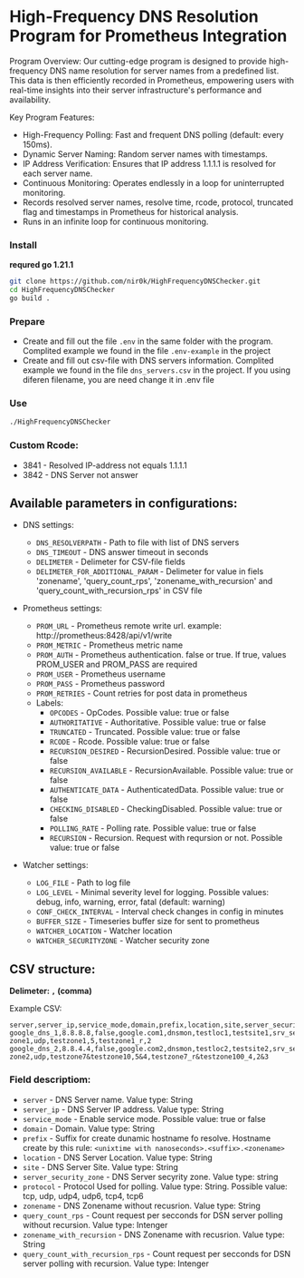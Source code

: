 # High-Frequency DNS Resolution Program for Prometheus Integration
Program Overview:
Our cutting-edge program is designed to provide high-frequency DNS name resolution for server names from a predefined list. This data is then efficiently recorded in Prometheus, empowering users with real-time insights into their server infrastructure's performance and availability.

Key Program Features:
- High-Frequency Polling: Fast and frequent DNS polling (default: every 150ms).
- Dynamic Server Naming: Random server names with timestamps.
- IP Address Verification: Ensures that IP address 1.1.1.1 is resolved for each server name.
- Continuous Monitoring: Operates endlessly in a loop for uninterrupted monitoring.
- Records resolved server names, resolve time, rcode, protocol, truncated flag and timestamps in Prometheus for historical analysis.
- Runs in an infinite loop for continuous monitoring.

### Install
**requred go 1.21.1**
```bash
git clone https://github.com/nir0k/HighFrequencyDNSChecker.git
cd HighFrequencyDNSChecker
go build .
```

### Prepare
- Create and fill out the file `.env` in the same folder with the program. Complited example we found in the file `.env-example` in the project
- Create and fill out csv-file with DNS servers information. Complited example we found in the file `dns_servers.csv` in the project. If you using diferen filename, you are need change it in .env file


### Use
```bash
./HighFrequencyDNSChecker
```

### Custom Rcode:
- 3841 - Resolved IP-address not equals 1.1.1.1
- 3842 - DNS Server not answer


## Available parameters in configurations:

- DNS settings:
  - `DNS_RESOLVERPATH` - Path to file with list of DNS servers
  - `DNS_TIMEOUT` - DNS answer timeout in seconds
  - `DELIMETER` - Delimeter for CSV-file fields 
  - `DELIMETER_FOR_ADDITIONAL_PARAM` - Delimeter for value in fiels 'zonename', 'query_count_rps', 'zonename_with_recursion' and 'query_count_with_recursion_rps' in CSV file

- Prometheus settings:
  - `PROM_URL` - Prometheus remote write url. example: http://prometheus:8428/api/v1/write
  - `PROM_METRIC` - Prometheus metric name
  - `PROM_AUTH` - Prometheus authentication. false or true. If true, values PROM_USER and PROM_PASS are required
  - `PROM_USER` - Prometheus username
  - `PROM_PASS` - Prometheus password
  - `PROM_RETRIES` - Count retries for post data in prometheus
  - Labels: 
    - `OPCODES` - OpCodes. Possible value: true or false
    - `AUTHORITATIVE` - Authoritative. Possible value: true or false
    - `TRUNCATED` - Truncated. Possible value: true or false
    - `RCODE` - Rcode. Possible value: true or false
    - `RECURSION_DESIRED` - RecursionDesired. Possible value: true or false
    - `RECURSION_AVAILABLE` - RecursionAvailable. Possible value: true or false
    - `AUTHENTICATE_DATA` - AuthenticatedData. Possible value: true or false
    - `CHECKING_DISABLED` - CheckingDisabled. Possible value: true or false
    - `POLLING_RATE` - Polling rate. Possible value: true or false
    - `RECURSION` - Recursion. Request with reqursion or not. Possible value: true or false

- Watcher settings:
  - `LOG_FILE` - Path to log file
  - `LOG_LEVEL` - Minimal severity level for logging. Possible values: debug, info, warning, error, fatal (default: warning)
  - `CONF_CHECK_INTERVAL` - Interval check changes in config in minutes
  - `BUFFER_SIZE` - Timeseries buffer size for sent to prometheus
  - `WATCHER_LOCATION` - Watcher location
  - `WATCHER_SECURITYZONE` - Watcher security zone
  

## CSV structure:

**Delimeter: `,` (comma)**


Example CSV:
```csv
server,server_ip,service_mode,domain,prefix,location,site,server_security_zone,protocol,zonename,query_count_rps,zonename_with_recursion,query_count_with_recursion_rps
google_dns_1,8.8.8.8,false,google.com1,dnsmon,testloc1,testsite1,srv_sec-zone1,udp,testzone1,5,testzone1_r,2
google_dns_2,8.8.4.4,false,google.com2,dnsmon,testloc2,testsite2,srv_sec-zone2,udp,testzone7&testzone10,5&4,testzone7_r&testzone100_4,2&3
```

### Field descriptiom:

 - `server` - DNS Server name. Value type: String
 - `server_ip` - DNS Server IP address. Value type: String
 - `service_mode` - Enable service mode. Possible value: true or false
 - `domain` - Domain. Value type: String
 - `prefix` - Suffix for create dunamic hostname fo resolve. Hostname create by this rule: `<unixtime with nanoseconds>.<suffix>.<zonename>`
 - `location` - DNS Server Location. Value type: String
 - `site` - DNS Server Site. Value type: String
 - `server_security_zone` - DNS Server secyrity zone. Value type: string
 - `protocol` - Protocol Used for polling. Value type: String. Possible value: tcp, udp, udp4, udp6, tcp4, tcp6
 - `zonename` - DNS Zonename without recusrion. Value type: String
 - `query_count_rps` - Count request per secconds for DSN server polling without recursion. Value type: Intenger
 - `zonename_with_recursion` - DNS Zonename with recusrion. Value type: String
 - `query_count_with_recursion_rps` - Count request per secconds for DSN server polling with recursion. Value type: Intenger